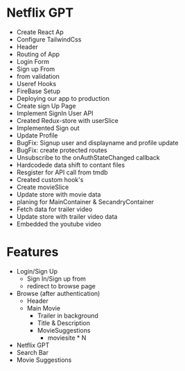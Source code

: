# Netflix GPT

- Create React Ap
- Configure TailwindCss
- Header
- Routing of App
- Login Form 
- Sign up From
- from validation
- Useref Hooks
- FireBase Setup
- Deploying our app to production
- Create sign Up Page
- Implement SignIn User API
- Created Redux-store with userSlice
- Implemented Sign out
- Update Profile
- BugFix: Signup user and displayname and profile update
- BugFix: create protected routes
- Unsubscribe to the onAuthStateChanged callback
- Hardcodede data shift to contant files
- Resgister for API call from tmdb
- Created custom hook's
- Create movieSlice
- Update store with movie data
- planing for MainContainer & SecandryContainer
- Fetch data for trailer video
- Update store with trailer video data
- Embedded the youtube video

# Features

- Login/Sign Up
  - Sign In/Sign up from
  - redirect to browse page
- Browse (after authentication)
  - Header
  - Main Movie
    - Trailer in background
    - Title & Description
    - MovieSuggestions
      - moviesite * N
- Netflix GPT
 - Search Bar
 - Movie Suggestions